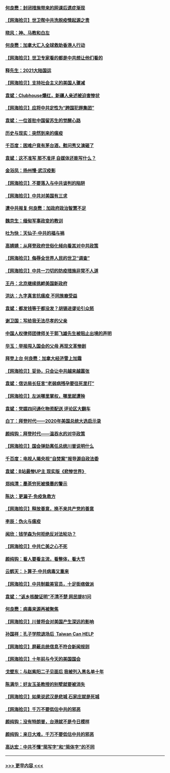 #### [何良懋：封闭措施带来的网课后遗症渐现](../pages/nsc993/n12747478.md?t=02120501) 
#### [【网海拾贝】世卫帮中共洗脱疫情起源之责](../pages/nsc993/n12746838.md?t=02120501) 
#### [晓风：神、马教和白左](../pages/nsc993/n12746828.md?t=02120501) 
#### [何良懋：加拿大汇入全球救助香港人行动](../pages/nsc993/n12746719.md?t=02120501) 
#### [【网海拾贝】世卫专家看的都是中共想让他们看的](../pages/nsc993/n12744865.md?t=02120501) 
#### [释先生：2021大陆国运](../pages/nsc993/n12744813.md?t=02120501) 
#### [【网海拾贝】支持社会主义的美国人骤减](../pages/nsc993/n12742476.md?t=02120501) 
#### [袁斌：Clubhouse爆红，新疆人亲述被迫害惨状](../pages/nsc993/n12742407.md?t=02120501) 
#### [【网海拾贝】应将中共定性为“跨国犯罪集团”](../pages/nsc993/n12740430.md?t=02120501) 
#### [袁斌：一位首批中国留苏生的觉醒心路](../pages/nsc993/n12740396.md?t=02120501) 
#### [历史与现实：突然到来的瘟疫](../pages/nsc993/n12738507.md?t=02120501) 
#### [千百度：困难户竟有茅台酒，慰问秀又演砸了](../pages/nsc993/n12738362.md?t=02120501) 
#### [袁斌：这不准写 那不准评 自媒体还能写什么？](../pages/nsc993/n12737833.md?t=02120501) 
#### [金浴凤：扬州慢‧武汉疫影](../pages/nsc993/n12737248.md?t=02120501) 
#### [【网海拾贝】不要落入与中共谈判的陷阱](../pages/nsc993/n12735229.md?t=02120501) 
#### [【网海拾贝】中共对美国有三求](../pages/nsc993/n12735197.md?t=02120501) 
#### [遭中共报复 何良懋：加政府政治智慧不足](../pages/nsc993/n12734323.md?t=02120501) 
#### [魏京生：缅甸军事政变的教训](../pages/nsc993/n12732470.md?t=02120501) 
#### [吐为快：天仙子·中共的福与祸](../pages/nsc993/n12732165.md?t=02120501) 
#### [高婧婧：从拜登政府世俗化倾向看其对中共政策](../pages/nsc993/n12730028.md?t=02120501) 
#### [【网海拾贝】侮辱全世界人民的世卫“调查”](../pages/nsc993/n12727884.md?t=02120501) 
#### [【网海拾贝】中共一刀切的防疫措施非常不人道](../pages/nsc993/n12724879.md?t=02120501) 
#### [王丹：北京继续挑衅美国新政府](../pages/nsc993/n12722456.md?t=02120501) 
#### [洪达：九字真言抗瘟疫 不同族裔受益](../pages/nsc993/n12722448.md?t=02120501) 
#### [袁斌：都发钱等于都没发？胡锡进谬论引众怒](../pages/nsc993/n12722393.md?t=02120501) 
#### [谢卫国：写给我无法尽孝的父亲](../pages/nsc993/n12720325.md?t=02120501) 
#### [中国人权律师团律师关于郭飞雄先生被阻止出境的声明](../pages/nsc993/n12720203.md?t=02120501) 
#### [华玉：举报闯入国会的父母 再现文革惨剧](../pages/nsc993/n12719070.md?t=02120501) 
#### [拜登上台 何良懋：加拿大经济雪上加霜](../pages/nsc993/n12718943.md?t=02120501) 
#### [【网海拾贝】妥协，只会让中共越来越嚣张](../pages/nsc993/n12717392.md?t=02120501) 
#### [袁斌：信访局长狂言“老弱病残孕要往死里打”](../pages/nsc993/n12717343.md?t=02120501) 
#### [【网海拾贝】左派哪里掌权，哪里就遭殃](../pages/nsc993/n12715009.md?t=02120501) 
#### [袁斌：党媒四问通化物资配送 评论区大翻车](../pages/nsc993/n12714950.md?t=02120501) 
#### [白丁：拜登时代——2020年美国总统大选启示录](../pages/nsc993/n12714920.md?t=02120501) 
#### [颜纯钩：拜登时代——温吞水的对华政策](../pages/nsc993/n12713245.md?t=02120501) 
#### [【网海拾贝】国会弹劾离任总统川普说明什么](../pages/nsc993/n12712816.md?t=02120501) 
#### [千百度：电视人揭央视“自焚案”报导源自政法委](../pages/nsc993/n12709760.md?t=02120501) 
#### [袁斌：B站最惨UP主 现实版《悲惨世界》](../pages/nsc993/n12709686.md?t=02120501) 
#### [郑纯清：墨茶穷死被搽墨的警示](../pages/nsc993/n12709262.md?t=02120501) 
#### [陈达：更漏子·免疫急救方](../pages/nsc993/n12709244.md?t=02120501) 
#### [【网海拾贝】释放善意，换不来共产党的善意](../pages/nsc993/n12708361.md?t=02120501) 
#### [李辰：伪火与瘟疫](../pages/nsc993/n12707981.md?t=02120501) 
#### [闻欣：钱学森为何拒绝反对法轮功？](../pages/nsc993/n12707407.md?t=02120501) 
#### [【网海拾贝】中共亡美之心不死](../pages/nsc993/n12707621.md?t=02120501) 
#### [颜纯钩：看人要看主流，看整体，看大节](../pages/nsc993/n12707536.md?t=02120501) 
#### [云鹤天：卜算子‧中共病毒又重来](../pages/nsc993/n12707408.md?t=02120501) 
#### [【网海拾贝】中共制裁美官员，十足街痞做派](../pages/nsc993/n12705115.md?t=02120501) 
#### [袁斌：“返乡核酸证明”不清不楚 网民提81问](../pages/nsc993/n12704982.md?t=02120501) 
#### [何良懋：病毒来源再被聚焦](../pages/nsc993/n12704944.md?t=02120501) 
#### [【网海拾贝】川普将会对美国产生深远的影响](../pages/nsc993/n12703045.md?t=02120501) 
#### [孙国祥：孔子学院退场后  Taiwan Can HELP](../pages/nsc993/n12702430.md?t=02120501) 
#### [【网海拾贝】屏蔽总统信息不符合新闻规则](../pages/nsc993/n12699998.md?t=02120501) 
#### [【网海拾贝】十年前与今天的美国国会](../pages/nsc993/n12696993.md?t=02120501) 
#### [戈壁东：与赵紫阳二子见面后 我被列入黑名单十年](../pages/nsc993/n12696215.md?t=02120501) 
#### [陈满华：好友玉圣教授的别墅就要被消失](../pages/nsc993/n12695411.md?t=02120501) 
#### [【网海拾贝】如果说武汉是悲城 石家庄就是死城](../pages/nsc993/n12694589.md?t=02120501) 
#### [【网海拾贝】千万不要低估中共的邪恶](../pages/nsc993/n12692771.md?t=02120501) 
#### [颜纯钩：没有特朗普，台港就不是今日模样](../pages/nsc993/n12692678.md?t=02120501) 
#### [颜纯钩：来日大难，千万不要低估中共的邪恶](../pages/nsc993/n12692080.md?t=02120501) 
#### [高达宏：中共不懂“简写字”和“简体字”的不同](../pages/nsc993/n12692068.md?t=02120501) 

----
#### [ >>> 更早内容 <<< ](../indexes/nsc993-earlier.md)
